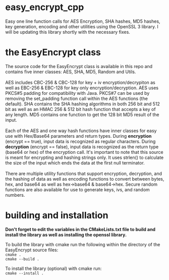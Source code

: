 # easy_encrypt_cpp

Easy one line function calls for AES Encryption, SHA hashes, MD5 hashes, key generation, encoding and other utilities using the OpenSSL 3 library. I will be updating this library shortly with the necessary fixes.

# the EasyEncrypt class

The source code for the EasyEncrypt class is available in this repo and contains five inner classes: AES, SHA, MD5, Random and Utils.<br><br>
AES includes CBC-256 & CBC-128 for key + iv encryption/decrypiton as well as EBC-256 & EBC-128 for key only encryption/decryption. AES uses PKCS#5 padding for compatibility with Java. PKCS#7 can be used by removing the set_padding function call within the AES functions (the default). SHA contains the SHA hashing algorithms in both 256 bit and 512 bit as well as an HMAC 256 & 512 bit hash function that accepts a key of any length. MD5 contains one function to get the 128 bit MD5 result of the input. <br><br>Each of the AES and one way hash functions have inner classes for easy use with Hex/Base64 parameters and return types. During <b>encryption</b> (encrypt == true), input data is recognized as regular characters. During <b>decryption</b> (encrypt == false), input data is recognized as the return type (base64 or hex) of the encryption call. It's important to note that this source is meant for encrypting and hashing strings only. It uses strlen() to calculate the size of the input which ends the data at the first null terminator.<br><br>There are multiple utility functions that support encryption, decryption, and the hashing of data as well as encoding functions to convert between bytes, hex, and base64 as well as hex->base64 & base64->hex. Secure random functions are also available for use to generate keys, ivs, and random numbers.
<br>

# building and installation

<b>Don't forget to edit the variables in the CMakeLists.txt file to build and install the library as well as installing the openssl library.</b><br>

To build the library with cmake run the following within the directory of the EasyEncrypt source files:<br>
`cmake .`<br>
`cmake --build .`<br>

To install the library (optional) with cmake run:<br>
`cmake --install .`
